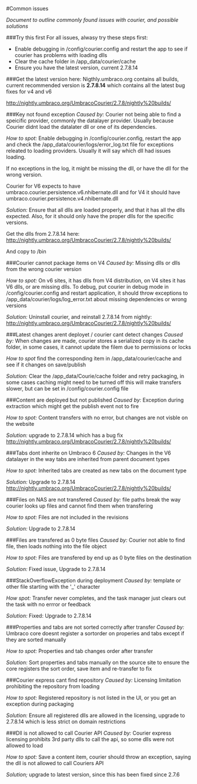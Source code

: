 #Common issues

_Document to outline commonly found issues with courier, and possible solutions_

###Try this first
For all issues, alwasy try these steps first:
- Enable debugging in /config/courier.config and restart the app to see if courier has problems with loading dlls
- Clear the cache folder in /app_data/courier/cache
- Ensure you have the latest version, current 2.7.8.14

###Get the latest version here:
Nigthly.umbraco.org contains all builds, current recommended version is **2.7.8.14** which contains all the latest 
bug fixes for v4 and v6

http://nightly.umbraco.org/UmbracoCourier/2.7.8/nightly%20builds/

###Key not found exception
*Caused by:* Courier not being able to find a speicific provider, commonly the datalayer provider. Usually because Courier
didnt load the datalater dll or one of its dependencies. 

*How to spot:* Enable debugging in /config/courier.config, restart the app and check the 
/app_data/courier/logs/error_log.txt file for exceptions releated to loading providers. Usually it will say which dll 
had issues loading. 

If no exceptions in the log, it might be missing the dll, or have the dll for the wrong version.

Courier for V6 expects to have umbraco.courier.persistence.v6.nhibernate.dll and for V4 it should have 
umbraco.courier.persistence.v4.nhibernate.dll

*Solution:* Ensure that all dlls are loaded properly, and that it has all the dlls expected. Also, for it should only have
the proper dlls for the specific versions. 

Get the dlls from 2.7.8.14 here: 
http://nightly.umbraco.org/UmbracoCourier/2.7.8/nightly%20builds/

And copy to /bin

###Courier cannot package items on V4
*Caused by:* Missing dlls or dlls from the wrong courier version

*How to spot:* On v6 sites, it has dlls from V4 distribution, on V4 sites it has V6 dlls, or are missing dlls. To debug,
put courier in debug mode in /config/courier.config and restart application, it should throw exceptions to 
/app_data/courier/logs/log_error.txt about missing dependencies or wrong versions

*Solution:* Uninstall courier, and reinstall 2.7.8.14 from nightly:
http://nightly.umbraco.org/UmbracoCourier/2.7.8/nightly%20builds/

###Latest changes arent deployet / courier cant detect changes
*Caused by:* When changes are made, courier stores a serialized copy in its cache folder, in some cases, it cannot update
the filem due to permissions or locks

*How to spot* find the corresponding item in /app_data/courier/cache and see if it changes on save/publish

*Solution:* Clear the /app_data/Courie/cache folder and retry packaging, in some cases caching might need to be turned off
this will make transfers slower, but can be set in /config/courier.config file


###Content are deployed but not published
*Caused by:* Exception during extraction which might get the publish event not to fire

*How to spot:* Content transfers with no error, but changes are not visble on the website

*Solution:* upgrade to 2.7.8.14 which has a bug fix
http://nightly.umbraco.org/UmbracoCourier/2.7.8/nightly%20builds/

###Tabs dont inherite on Umbraco 6
*Caused by:* Changes in the V6 datalayer in the way tabs are inherited from parent document types

*How to spot:* Inherited tabs are created as new tabs on the document type

*Solution:* Upgrade to 2.7.8.14
http://nightly.umbraco.org/UmbracoCourier/2.7.8/nightly%20builds/

###Files on NAS are not transfered
*Caused by:* file paths break the way courier looks up files and cannot find them when transfering

*How to spot:* Files are not included in the revisions

*Solution:* Upgrade to 2.7.8.14

###Files are transfered as 0 byte files
*Caused by:* Courier not able to find file, then loads nothing into the file object

*How to spot:* Files are transfered by end up as 0 byte files on the destination

*Solution:* Fixed issue, Upgrade to 2.7.8.14

###StackOverflowException during deployment
*Caused by:* template or other file starting with the '_' character

*How spot:* Transfer never completes, and the task manager just clears out the task with no errror or feedback

*Solution:* Fixed: Upgrade to 2.7.8.14 


###Properties and tabs are not sorted correctly after transfer
*Caused by:* Umbraco core doesnt register a sortorder on properies and tabs except if they are sorted manually

*How to spot:* Properties and tab changes order after transfer

*Solution:* Sort properties and tabs manually on the source site to ensure the core registers the sort order,
save item and re-transfer to fix


###Courier express cant find repository
*Caused by:* Licensing limitation prohibiting the repository from loading

*How to spot:* Registered repository is not listed in the UI, or you get an exception during packaging

*Solution:* Ensure all registered dlls are allowed in the licensing, upgrade to 2.7.8.14 which is less strict on domain 
restrictions

###Dll is not allowed to call Courier API
*Caused by:* Courier express licensing prohibits 3rd party dlls to call the api, so some dlls were not allowed to 
load

*How to spot:* Save a content item, courier should throw an exception, saying the dll is not allowed to call Couriers
API

*Solution;* upgrade to latest version, since this has been fixed since 2.7.6




